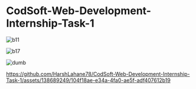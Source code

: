 # CodSoft-Web-Development-Internship-Task-1

![b11](https://github.com/HarshLahane78/CodSoft-Web-Development-Internship-Task-1/assets/138689249/716af3b8-a9a4-4b33-beab-5dec2df139cf)

![b17](https://github.com/HarshLahane78/CodSoft-Web-Development-Internship-Task-1/assets/138689249/2c58d6fa-e82d-40d0-9cd2-70f373ecf5fe)

![dumb](https://github.com/HarshLahane78/CodSoft-Web-Development-Internship-Task-1/assets/138689249/06037b08-09d5-4135-b064-6856d9d8bbc3)

https://github.com/HarshLahane78/CodSoft-Web-Development-Internship-Task-1/assets/138689249/104f18ae-e34a-4fa0-ae5f-adf407612b19

